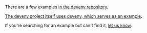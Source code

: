 There are a few examples [in the devenv repository](https://github.com/caprinix/shell/tree/main/examples).

[The devenv project itself uses devenv, which serves as an example](https://github.com/caprinix/shell/blob/main/devenv.nix).

If you're searching for an example but can't find it, [let us know](https://github.com/cachix/devenv/issues/12).
